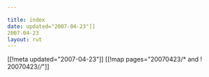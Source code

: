 ```yaml
---

title: index
date: updated="2007-04-23"]]
2007-04-23
layout: rut
---
```


[[!meta updated="2007-04-23"]]
[[!map pages="20070423/* and ! 20070423/*/*"]]
